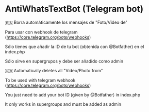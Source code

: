 # AntiWhatsTextBot (Telegram bot)

🇪🇸 Borra automáticamente los mensajes de "Foto/Video de"

Para usar con webhook de telegram (https://core.telegram.org/bots/webhooks)

Sólo tienes que añadir la ID de tu bot (obtenida con @Botfather) en el index.php

Sólo sirve en supergrupos y debe ser añadido como admin


🇬🇧 Automatically deletes all "Video/Photo from"

To be used with telegram webhook (https://core.telegram.org/bots/webhooks)

You just need to add your bot ID (given by @Botfather) in index.php

It only works in supergroups and must be added as admin
